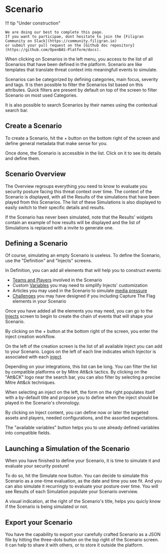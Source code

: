 # Scenario
!!! tip "Under construction"

    We are doing our best to complete this page. 
    If you want to participae, dont hesitate to join the [Filigran Community on Slack](https://community.filigran.io) 
    or submit your pull request on the [Github doc repository](https://github.com/OpenBAS-Platform/docs).



When clicking on Scenarios in the left menu, you access to the list of all Scenarios that have been defined in the platform. Scenario are like templates that translate threat context into meaningfull events to simulate.

Scenarios can be categorized by defining categories, main focus, severity and tags. It is then possible to filter the Scenarios list based on this attributes. Quick filters are present by default on top of the screen to filter Scenario on most used Categories.

It is also possible to search Scenarios by their names using the contextual search bar.

<!-- screenshot du screen de la liste de scenarios -->


## Create a Scenario

To create a Scenario, hit the + button on the bottom right of the screen and define general metadata that make sense for you. 

Once done, the Scenario is accessible in the list. Click on it to see its details and define them.

## Scenario Overview

The Overview regroups everything you need to know to evaluate you security posture facing this threat context over time. The context of the Scenario is displayed, with all the Results of the simulations that have been played from this Scenarios. The list of these Simulations is also displayed to easily switch to their specific details and results.

If the Scenario has never been simulated, note that the Results' widgets contain an example of how results will be displayed and the list of Simulations is replaced with a invite to generate one.

<!-- screenshot de l'overview d'un scenario simulé plusieurs fois -->

## Defining a Scenario

Of course, simulating an empty Scenario is useless. To define the Scenario, use the "Definition" and "Injects" screens.

In Definition, you can add all elements that will help you to construct events:
- [Teams and Players](teams_and_players_and_organizations.md) involved in the Scenario
- Custom [Variables](variables.md) you may need to simplify Injects' customization
- Articles you may used in the Scenario to simulate [media pressure](media_pressure.md)
- [Challenges](challenges.md) you may have designed if you including Capture The Flag elements in your Scenario

<!-- screenshot of the Definition screen with elements inside -->

Once you have added all the elements you may need, you can go to the [Injects](injects.md) screen to begin to create the chain of events that will shape your Scenario.

By clicking on the + button at the bottom right of the screen, you enter the inject creation workflow.

On the left of the creation screen is the list of all available Inject you can add to your Scenario. Logos on the left of each line indicates which Injector is associated with each [inject](injects.md).

Depending on your integrations, this list can be long. You can filter the list by compatible platforms or by Mitre Att&ck tactics. By clicking on the "Att&CK" logo near the search bar, you can also filter by selecting a precise Mitre Att&ck techniques.

When selecting an inject on the left, the form on the right populates itself with a by-default title and propose you to define when the inject should be played in the Scenario's chronology.

By clicking on Inject content, you can define now or later the targeted assets and players, needed configurations, and the assorted expectations.

The "available variables" button helps you to use already defined variables into compatible fields.

## Launching a Simulation of the Scenario

When you have finished to define your Scenario, it is time to simulate it and evaluate your security posture!

To do so, hit the Simulate now button. You can decide to simulate this Scenario as a one-time evaluation, as the date and time you see fit. And you can also simulate it recurringly to evaluate your posture over time. You will see Results of each Simulation populate your Scenario overview.

A visual indication, at the right of the Scenario's title, helps you quicly know if the Scenario is being simulated or not.

## Export your Scenario

You have the capability to export your carefully crafted Scenario as a JSON file by hitting the three-dots button on the top right of the Scenario screen. it can help to share it with others, or to store it outside the platform.